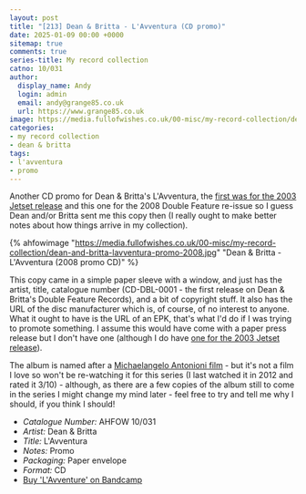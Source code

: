 ```yaml
---
layout: post
title: "[213] Dean & Britta - L'Avventura (CD promo)"
date: 2025-01-09 00:00 +0000
sitemap: true
comments: true
series-title: My record collection 
catno: 10/031
author:
  display_name: Andy
  login: admin
  email: andy@grange85.co.uk
  url: https://www.grange85.co.uk
image: https://media.fullofwishes.co.uk/00-misc/my-record-collection/dean-and-britta-lavventura-promo-2008.jpg
categories:
- my record collection
- dean & britta
tags:
- l'avventura
- promo
---
```

Another CD promo for Dean & Britta's L'Avventura, the [first was for the 2003 Jetset release](/2024/05/30/my-record-collection-140-dean-britta-l-avventura-promo-cd/) and this one for the 2008 Double Feature re-issue so I guess Dean and/or Britta sent me this copy then (I really ought to make better notes about how things arrive in my collection).

{% ahfowimage "https://media.fullofwishes.co.uk/00-misc/my-record-collection/dean-and-britta-lavventura-promo-2008.jpg" "Dean & Britta - L'Avventura (2008 promo CD)" %}

This copy came in a simple paper sleeve with a window, and just has the artist, title, catalogue number (CD-DBL-0001 - the first release on Dean & Britta's Double Feature Records), and a bit of copyright stuff. It also has the URL of the disc manufacturer which is, of course, of no interest to anyone. What it ought to have is the URL of an EPK, that's what I'd do if I was trying to promote something. I assume this would have come with a paper press release but I don't have one (although I do have [one for the 2003 Jetset release](/2019/10/25/artefacts-021-dean-and-britta-lavventura-press-release/)).

The album is named after a [Michaelangelo Antonioni film](https://en.wikipedia.org/wiki/L%27Avventura) - but it's not a film I love so won't be re-watching it for this series (I last watched it in 2012 and rated it 3/10) - although, as there are a few copies of the album still to come in the series I might change my mind later - feel free to try and tell me why I should, if you think I should!

 - *Catalogue Number:* AHFOW 10/031
 - *Artist:* Dean & Britta
 - *Title:* L'Avventura
 - *Notes:* Promo
 - *Packaging:* Paper envelope
 - *Format:* CD
 - [Buy 'L'Avventure' on Bandcamp](https://deanandbritta.bandcamp.com/album/lavventura-bonus-tracks-sonic-boom-remixes)
